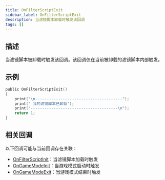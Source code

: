 ```yaml
---
title: OnFilterScriptExit
sidebar_label: OnFilterScriptExit
description: 当滤镜脚本卸载时触发该回调
tags: []
---
```


## 描述

当滤镜脚本被卸载时触发该回调。该回调仅在当前被卸载的滤镜脚本内部触发。

## 示例

```c
public OnFilterScriptExit()
{
    print("\n--------------------------------------");
    print(" 我的滤镜脚本已卸载");
    print("--------------------------------------\n");
    return 1;
}
```

## 相关回调

以下回调可能与当前回调存在关联：

- [OnFilterScriptInit](OnFilterScriptInit)：当滤镜脚本加载时触发
- [OnGameModeInit](OnGameModeInit)：当游戏模式启动时触发
- [OnGameModeExit](OnGameModeExit)：当游戏模式结束时触发
